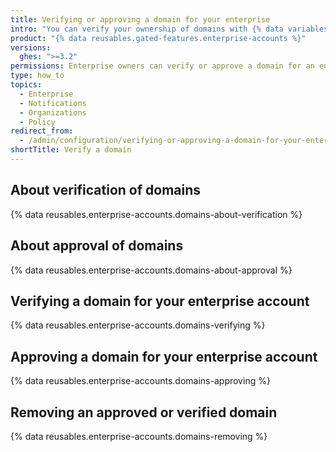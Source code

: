 ```yaml
---
title: Verifying or approving a domain for your enterprise
intro: "You can verify your ownership of domains with {% data variables.product.company_short %} to confirm the identity of organizations owned by your enterprise account. You can also approve domains where organization members can receive email notifications."
product: "{% data reusables.gated-features.enterprise-accounts %}"
versions:
  ghes: ">=3.2"
permissions: Enterprise owners can verify or approve a domain for an enterprise account.
type: how_to
topics:
  - Enterprise
  - Notifications
  - Organizations
  - Policy
redirect_from:
  - /admin/configuration/verifying-or-approving-a-domain-for-your-enterprise
shortTitle: Verify a domain
---
```


## About verification of domains

{% data reusables.enterprise-accounts.domains-about-verification %}

## About approval of domains

{% data reusables.enterprise-accounts.domains-about-approval %}

## Verifying a domain for your enterprise account

{% data reusables.enterprise-accounts.domains-verifying %}

## Approving a domain for your enterprise account

{% data reusables.enterprise-accounts.domains-approving %}

## Removing an approved or verified domain

{% data reusables.enterprise-accounts.domains-removing %}
